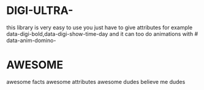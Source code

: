 # DIGI-ULTRA-
this library is very easy to use you just have to give attributes for example data-digi-bold,data-digi-show-time-day and it can too do animations with # data-anim-domino-
# AWESOME
 awesome facts awesome attributes awesome dudes believe me dudes
